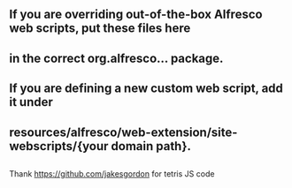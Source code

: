 ## If you are overriding out-of-the-box Alfresco web scripts, put these files here
## in the correct org.alfresco... package.
## If you are defining a new custom web script, add it under
## resources/alfresco/web-extension/site-webscripts/{your domain path}.
##
Thank  https://github.com/jakesgordon for tetris JS code